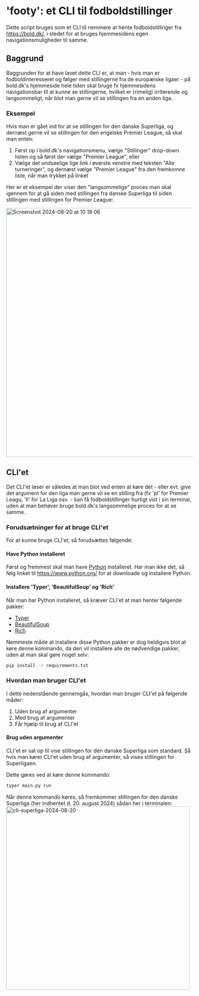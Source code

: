 # 'footy': et CLI til fodboldstillinger
Dette script bruges som et CLI til nemmere at hente fodboldstillinger fra https://bold.dk/, i stedet for at bruges hjemmesidens egen navigationsmuligheder til samme.

## Baggrund
Baggrunden for at have lavet dette CLI er, at man - hvis man er fodboldinteresseret og følger med stillingerne fra de europæiske ligaer - på bold.dk's hjemmeside hele tiden skal bruge fx hjemmesidens navigationsbar til at kunne se stillingerne, hvilket er (rimelig) irriterende og langsommeligt, når blot man gerne vil se stillingen fra en anden liga.

### Eksempel
Hvis man er gået ind for at se stillingen for den danske Superliga, og dernæst gerne vil se stillingen for den engelske Premier League, så skal man enten:
1. Først op i bold.dk's navigationsmenu, vælge "Stillinger" drop-down listen og så først der vælge "Premier League", eller
2. Vælge det undseelige lige link i øverste venstre med teksten "Alle turneringer", og dernæst vælge "Premier League" fra den fremkomne liste, når man trykket på linket

Her er et eksempel der viser den "langsommelige" proces man skal igennem for at gå siden med stillingen fra danske Superliga til siden stillingen med stillingen for Premier League:

<img width="672" alt="Screenshot 2024-08-20 at 10 18 06" src="https://github.com/user-attachments/assets/1c458e16-f1fc-43de-9b59-4a2b9699b722">

## CLI'et
Det CLI'et løser er således at man blot ved enten at køre det - eller evt. give det argument for den liga man gerne vil se en stilling fra (fx 'pl' for Premier Leagu, 'll' for La Liga osv. - kan få fodboldstillinger hurtigt vist i sin terminal, uden at man behøver bruge bold.dk's langsommelige proces for at se samme.

### Forudsætninger for at bruge CLI'et
For at kunne bruge CLI'et, så forudsættes følgende:

#### Have Python installeret
Først og fremmest skal man have [Python](https://www.python.org/) installeret. Har man ikke det, så følg linket til https://www.python.org/ for at downloade og installere Python.

#### Installere 'Typer', 'BeautifulSoup' og 'Rich'
Når man har Python installeret, så kræver CLI'et at man henter følgende pakker:
* [Typer](https://typer.tiangolo.com/)
* [BeautifulSoup](https://www.crummy.com/software/BeautifulSoup/bs4/doc/)
* [Rich](https://rich.readthedocs.io/en/latest/)

Nemmeste måde at installere disse Python pakker er dog heldigvis blot at køre denne kommando, da den vil installere alle de nødvendige pakker, uden at man skal gøre noget selv:
```bash
pip install -r requirements.txt
```

### Hvordan man bruger CLI'et
I dette nedenstående gennemgås, hvordan man bruger CLI'et på følgende måder:
1. Uden brug af argumenter
2. Med brug af argumenter
3. Får hjælp til brug af CLI'et

#### Brug uden argumenter
CLI'et er sat op til vise stillingen for den danske Superliga som standard. Så hvis man kører CLI'et uden brug af argumenter, så vises stillingen for Superligaen.

Dette gøres ved at køre denne kommando:
```bash
typer main.py run
```

Når denne kommando køres, så fremkommer stillingen for den danske Superliga (her indhentet d. 20. august 2024) sådan her i terminalen:
<img width="495" alt="cli-superliga-2024-08-20" src="https://github.com/user-attachments/assets/6b00d6da-75b8-456f-8b62-19e010932d1f">


